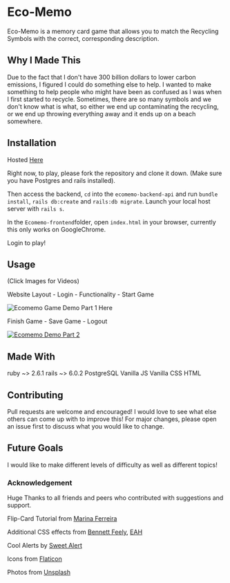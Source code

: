 # Eco-Memo

Eco-Memo is a memory card game that allows you to match the Recycling Symbols with the correct, corresponding description. 

## Why I Made This
Due to the fact that I don't have 300 billion dollars to lower carbon emissions, I figured I could do something else to help. I wanted to make something to help people who might have been as confused as I was when I first started to recycle. Sometimes, there are so many symbols and we don't know what is what, so either we end up contaminating the recycling, or we end up throwing everything away and it ends up on a beach somewhere. 

## Installation

Hosted [Here](https://eco-memo.herokuapp.com/)

Right now, to play, please fork the repository and clone it down. (Make sure you have Postgres and rails installed). 

Then access the backend, ```cd``` into the ```ecomemo-backend-api``` and run ```bundle install```, ```rails db:create``` and ```rails:db migrate```. Launch your local host server with ```rails s```. 

In the ```Ecomemo-frontend```folder, open ```index.html``` in your browser, currently this only works on GoogleChrome.

Login to play!

## Usage

(Click Images for Videos)

Website Layout - Login - Functionality - Start Game

![Ecomemo Game Demo Part 1 Here](https://github.com/moliver4/ecomemo-frontend/blob/master/ezgif.com-optimize.gif)

Finish Game - Save Game - Logout

[![Ecomemo Demo Part 2](http://img.youtube.com/vi/Ee7n20BxfXo/0.jpg)](http://www.youtube.com/watch?v=Ee7n20BxfXo "Ecomemo Demo Part 2")

## Made With
ruby ~> 2.6.1
rails ~> 6.0.2
PostgreSQL
Vanilla JS
Vanilla CSS
HTML


## Contributing
Pull requests are welcome and encouraged! I would love to see what else others can come up with to improve this! 
For major changes, please open an issue first to discuss what you would like to change.

## Future Goals
I would like to make different levels of difficulty as well as different topics! 


### Acknowledgement
Huge Thanks to all friends and peers who contributed with suggestions and support.

Flip-Card Tutorial from [Marina Ferreira](https://www.freecodecamp.org/news/vanilla-javascript-tutorial-build-a-memory-game-in-30-minutes-e542c4447eae/)

Additional CSS effects from [Bennett Feely](https://codepen.io/bennettfeely/pen/CkHng), [EAH](https://codepen.io/harlleye/pen/jEJeb)

Cool  Alerts by [Sweet Alert](https://sweetalert2.github.io/#examples)

Icons from [Flaticon](https://www.flaticon.com/home)

Photos from [Unsplash](https://unsplash.com/)
